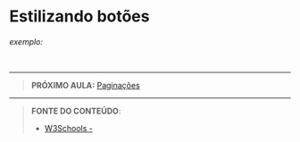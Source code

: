 # Estilizando botões





###### exemplo:

``` css
```





***

> **PRÓXIMO AULA:** [Paginações](../21.19-paginacao)

***


> **FONTE DO CONTEÚDO**:
>
> - [W3Schools - ]()
